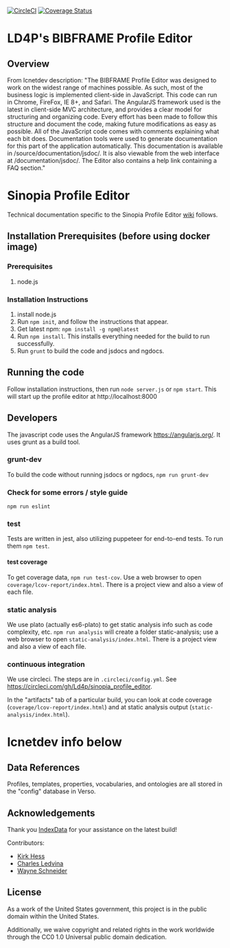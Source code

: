 [![CircleCI](https://circleci.com/gh/LD4P/sinopia_profile_editor.svg?style=svg)](https://circleci.com/gh/LD4P/sinopia_profile_editor)
[![Coverage Status](https://coveralls.io/repos/github/LD4P/sinopia_profile_editor/badge.svg)](https://coveralls.io/github/LD4P/sinopia_profile_editor)

# LD4P's BIBFRAME Profile Editor

## Overview
From lcnetdev description:  "The BIBFRAME Profile Editor was designed to work on the widest range of machines possible. As such, most of the business logic is implemented client-side in JavaScript. This code can run in Chrome, FireFox, IE 8+, and Safari. The AngularJS framework used is the latest in client-side MVC architecture, and provides a clear model for structuring and organizing code. Every effort has been made to follow this structure and document the code, making future modifications as easy as possible.
All of the JavaScript code comes with comments explaining what each bit does. Documentation tools were used to generate documentation for this part of the application automatically. This documentation is available in /source/documentation/jsdoc/. It is also viewable from the web interface at /documentation/jsdoc/. The Editor also contains a help link containing a FAQ section."

# Sinopia Profile Editor
Technical documentation specific to the Sinopia Profile Editor
[wiki](https://github.com/LD4P/sinopia_profile_editor/wiki/Sinopia-Profile-Editor) follows.

## Installation Prerequisites (before using docker image)

### Prerequisites
1.  node.js

### Installation Instructions
1.  install node.js
2.  Run `npm init`, and follow the instructions that appear.
3.  Get latest npm: `npm install -g npm@latest`
4.  Run `npm install`. This installs everything needed for the build to run successfully.
5.  Run `grunt` to build the code and jsdocs and ngdocs.

## Running the code

Follow installation instructions, then run `node server.js` or `npm start`.  This will start up the profile editor at http://localhost:8000

## Developers

The javascript code uses the AngularJS framework https://angularjs.org/.  It uses grunt as a build tool.

### grunt-dev

To build the code without running jsdocs or ngdocs, `npm run grunt-dev`

### Check for some errors / style guide

`npm run eslint`

### test

Tests are written in jest, also utilizing puppeteer for end-to-end tests.  To run them `npm test`.

#### test coverage
To get coverage data, `npm run test-cov`.  Use a web browser to open `coverage/lcov-report/index.html`.  There is a project view and also a view of each file.

### static analysis

We use plato (actually es6-plato) to get static analysis info such as code complexity, etc.  `npm run analysis` will create a folder static-analysis; use a web browser to open `static-analysis/index.html`.  There is a project view and also a view of each file.

### continuous integration

We use circleci.  The steps are in `.circleci/config.yml`.  See https://circleci.com/gh/Ld4p/sinopia_profile_editor.  

In the "artifacts" tab of a particular build, you can look at code coverage (`coverage/lcov-report/index.html`) and at static analysis output (`static-analysis/index.html`).


# lcnetdev info below

## Data References

Profiles, templates, properties, vocabularies, and ontologies are all stored in the "config" database in Verso.

## Acknowledgements

Thank you [IndexData](http://indexdata.com/) for your assistance on the latest build!

Contributors:
* [Kirk Hess](https://github.com/kirkhess)
* [Charles Ledvina](https://github.com/cledvina)
* [Wayne Schneider](https://github.com/wafschneider)

## License

As a work of the United States government, this project is in the public domain within the United States.

Additionally, we waive copyright and related rights in the work worldwide through the CC0 1.0 Universal public domain dedication.
